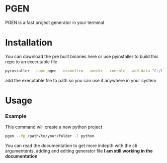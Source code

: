 # PGEN
PGEN is a fast project generator in your terminal
# Installation
You can download the pre built binaries here or use pyinstaller to build this repo to an executable file
``` bash
pyinstaller --name pgen --noconfirm --onedir --console --add-data "C:/Users/josti/Desktop/Projects/projectGeneratorCLI/src/generator;generator/"  "C:/Users/josti/Desktop/Projects/projectGeneratorCLI/src/main.py"
```
add the executable file to path so you can use it anywhere in your system
# Usage
### Example 
This command will create a new python project 
``` bash
pgen --fp /path/to/your/folder -l python
```
You can read the documentation to get more indepth with the cli argumentents, adding and editing generator file
**I am still working in the documentation**
